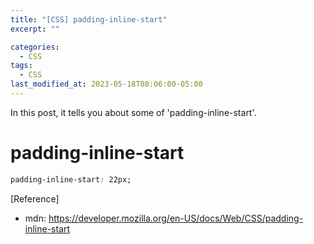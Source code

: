 ```yaml
---
title: "[CSS] padding-inline-start"
excerpt: ""

categories:
  - CSS
tags:
  - CSS
last_modified_at: 2023-05-18T08:06:00-05:00
---
```


In this post, it tells you about some of 'padding-inline-start'.

# padding-inline-start

```css
padding-inline-start: 22px;
```

[Reference]

- mdn: <https://developer.mozilla.org/en-US/docs/Web/CSS/padding-inline-start>
